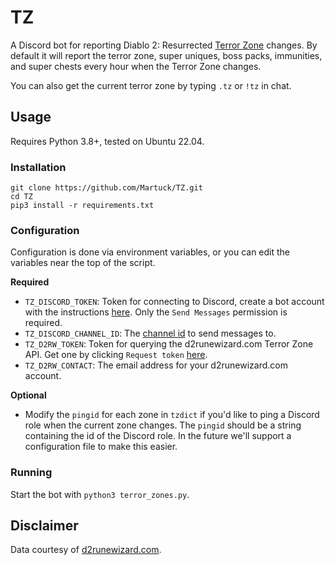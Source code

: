 # TZ

A Discord bot for reporting Diablo 2: Resurrected [Terror Zone](https://d2runewizard.com/terror-zone-tracker) changes. By default it will report the terror zone, super uniques, boss packs, immunities, and super chests every hour when the Terror Zone changes.

You can also get the current terror zone by typing `.tz` or `!tz` in chat.

## Usage

Requires Python 3.8+, tested on Ubuntu 22.04.

### Installation

```
git clone https://github.com/Martuck/TZ.git
cd TZ
pip3 install -r requirements.txt
```

### Configuration

Configuration is done via environment variables, or you can edit the variables near the top of the script.

**Required**
 - `TZ_DISCORD_TOKEN`: Token for connecting to Discord, create a bot account with the instructions [here](https://discordpy.readthedocs.io/en/stable/discord.html). Only the `Send Messages` permission is required.
 - `TZ_DISCORD_CHANNEL_ID`: The [channel id](https://support.discord.com/hc/en-us/articles/206346498-Where-can-I-find-my-User-Server-Message-ID-) to send messages to.
 - `TZ_D2RW_TOKEN`: Token for querying the d2runewizard.com Terror Zone API. Get one by clicking `Request token` [here](https://d2runewizard.com/integration#terror-zone-tracker).
 - `TZ_D2RW_CONTACT`: The email address for your d2runewizard.com account.

**Optional**
 - Modify the `pingid` for each zone in `tzdict` if you'd like to ping a Discord role when the current zone changes. The `pingid` should be a string containing the id of the Discord role. In the future we'll support a configuration file to make this easier.

### Running

Start the bot with `python3 terror_zones.py`.

## Disclaimer

Data courtesy of [d2runewizard.com](https://d2runewizard.com/terror-zone-tracker).
